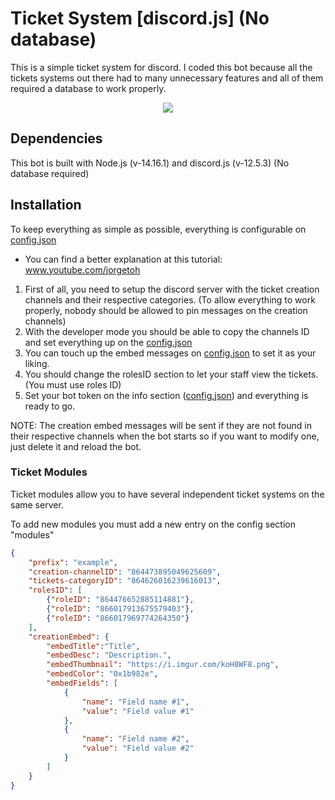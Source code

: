 # Ticket System [discord.js] (No database)

This is a simple ticket system for discord. 
I coded this bot because all the tickets systems out there had to many unnecessary features and all of them required a database to work properly.
<p align="center">
  <img src="https://i.imgur.com/7GZzPdd.png"/>
</p>

## Dependencies
This bot is built with Node.js (v-14.16.1) and discord.js (v-12.5.3) (No database required)

## Installation
To keep everything as simple as possible, everything is configurable on [config.json](config.json)

  * You can find a better explanation at this tutorial: www.youtube.com/jorgetoh

  1. First of all, you need to setup the discord server with the ticket creation channels and their respective categories. (To allow everything to work properly, nobody should be allowed to pin messages on the creation channels)
  2. With the developer mode you should be able to copy the channels ID and set everything up on the [config.json](config.json)
  3. You can touch up the embed messages on [config.json](config.json) to set it as your liking.
  4. You should change the rolesID section to let your staff view the tickets. (You must use roles ID)
  5. Set your bot token on the info section ([config.json](config.json)) and everything is ready to go.

NOTE: The creation embed messages will be sent if they are not found in their respective channels when the bot starts so if you want to modify one, just delete it and reload the bot.
 
### Ticket Modules
Ticket modules allow you to have several independent ticket systems on the same server.

To add new modules you must add a new entry on the config section "modules"
```json
{
    "prefix": "example",
    "creation-channelID": "864473895049625609",
    "tickets-categoryID": "864626016239616013",
    "rolesID": [
        {"roleID": "864476652885114881"},
        {"roleID": "866017913675579403"},
        {"roleID": "866017969774264350"}
    ],
    "creationEmbed": {
        "embedTitle":"Title",
        "embedDesc": "Description.",
        "embedThumbnail": "https://i.imgur.com/koH8WF8.png",
        "embedColor": "0x1b982e",
        "embedFields": [
            {
                "name": "Field name #1",
                "value": "Field value #1"
            },
            {
                "name": "Field name #2",
                "value": "Field value #2"
            }
        ]
    }
}
```
